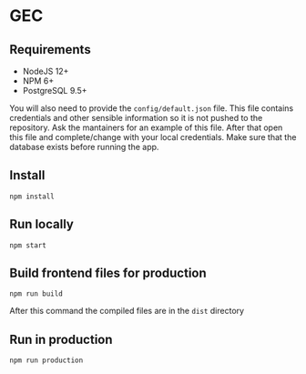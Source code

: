 # GEC

## Requirements

- NodeJS 12+
- NPM 6+
- PostgreSQL 9.5+

You will also need to provide the `config/default.json` file. This file contains credentials and other sensible information so it is not pushed to the repository. Ask the mantainers for an example of this file. After that open this file and complete/change with your local credentials. Make sure that the database exists before running the app.

## Install

    npm install


## Run locally

    npm start

## Build frontend files for production

    npm run build

After this command the compiled files are in the `dist` directory

## Run in production

    npm run production